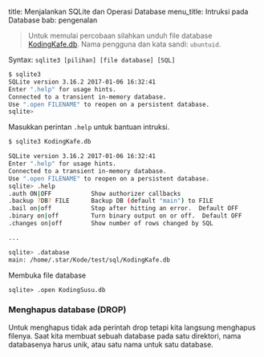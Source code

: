 title: Menjalankan SQLite dan Operasi Database
menu_title: Intruksi pada Database
bab: pengenalan

> Untuk memulai percobaan silahkan unduh file database [KodingKafe.db](http://sf1.hashbang.sh:8228/KodingKafe.db).
  Nama pengguna dan kata sandi: `ubuntuid`.

Syntax:  `sqlite3 [pilihan] [file database] [SQL]`

```bash
$ sqlite3 
SQLite version 3.16.2 2017-01-06 16:32:41
Enter ".help" for usage hints.
Connected to a transient in-memory database.
Use ".open FILENAME" to reopen on a persistent database.
sqlite>
```

Masukkan perintan `.help` untuk bantuan intruksi.

```bash
$ sqlite3 KodingKafe.db

SQLite version 3.16.2 2017-01-06 16:32:41
Enter ".help" for usage hints.
Connected to a transient in-memory database.
Use ".open FILENAME" to reopen on a persistent database.
sqlite> .help
.auth ON|OFF           Show authorizer callbacks
.backup ?DB? FILE      Backup DB (default "main") to FILE
.bail on|off           Stop after hitting an error.  Default OFF
.binary on|off         Turn binary output on or off.  Default OFF
.changes on|off        Show number of rows changed by SQL

...

sqlite> .database
main: /home/.star/Kode/test/sql/KodingKafe.db
```

Membuka file database
```sqlite
sqlite> .open KodingSusu.db
```

### Menghapus database (__DROP__)

Untuk menghapus tidak ada perintah drop tetapi kita langsung menghapus filenya.
Saat kita membuat sebuah database pada satu direktori, nama databasenya harus unik, atau satu nama untuk satu database.
